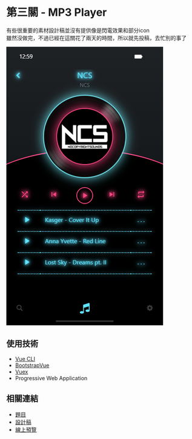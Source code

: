 # 第三關 - MP3 Player
有些很重要的素材設計稿並沒有提供像是閃電效果和部分icon  
雖然沒做完，不過已經在這關花了兩天的時間，所以就先投稿，去忙別的事了  
   
![screenshot](./screenshot.png)

## 使用技術
- [Vue CLI](https://cli.vuejs.org/)
- [BootstrapVue](https://bootstrap-vue.js.org/)
- [Vuex](https://vuex.vuejs.org/)
- Progressive Web Application

## 相關連結
- [題目](https://challenge.thef2e.com/news/14)
- [設計稿](https://challenge.thef2e.com/user/1966?schedule=3168#works-3168)
- [線上預覽](https://rogeraabbccdd.github.io/F2E-2019/stage3/#/)
